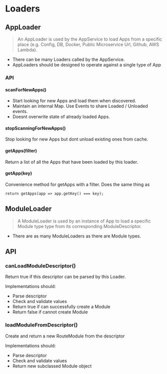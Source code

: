 # Loaders
## AppLoader

> An AppLoader is used by the AppService to load Apps from a specific place (e.g. Config, DB, Docker, Public Microservice Url, Github, AWS Lambda).

* There can be many Loaders called by the AppService.
* AppLoaders should be designed to operate against a single type of App

### API

#### scanForNewApps()

* Start looking for new Apps and load them when discovered.
* Maintain an internal Map. Use Events to share Loaded / Unloaded events.
* Doesnt overwrite state of already loaded Apps.

#### stopScanningForNewApps()

Stop looking for new Apps but dont unload existing ones from cache.

#### getApps(filter)

Return a list of all the Apps that have been loaded by this loader.

#### getApp(key)

Convenience method for getApps with a filter. Does the same thing as

```return getApps(app => app.getKey() === key);```

## ModuleLoader

> A ModuleLoader is used by an instance of App to load a specific Module type type from its corresponding ModuleDescriptor.

* There are as many ModuleLoaders as there are Module types.

## API

### canLoadModuleDescriptor()

Return true if this descriptor can be parsed by this Loader.

Implementations should:
* Parse descriptor
* Check and validate values
* Return true if can successfully create a Module
* Return false if cannot create Module

### loadModuleFromDescriptor()

Create and return a new RouteModule from the descriptor

Implementations should:
* Parse descriptor
* Check and validate values
* Return new subclassed Module object